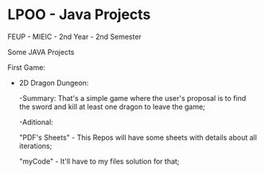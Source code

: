 LPOO - Java Projects
====================

FEUP - MIEIC - 2nd Year - 2nd Semester

Some JAVA Projects

First Game:
  - 2D Dragon Dungeon:
  
      -Summary:
        That's a simple game where the user's proposal is to find the sword and kill at least one dragon to leave the             game;

      -Aditional:
      
    "PDF's Sheets"
        - This Repos will have some sheets with details about all iterations;
        
    "myCode"
        - It'll have to my files solution for that;
